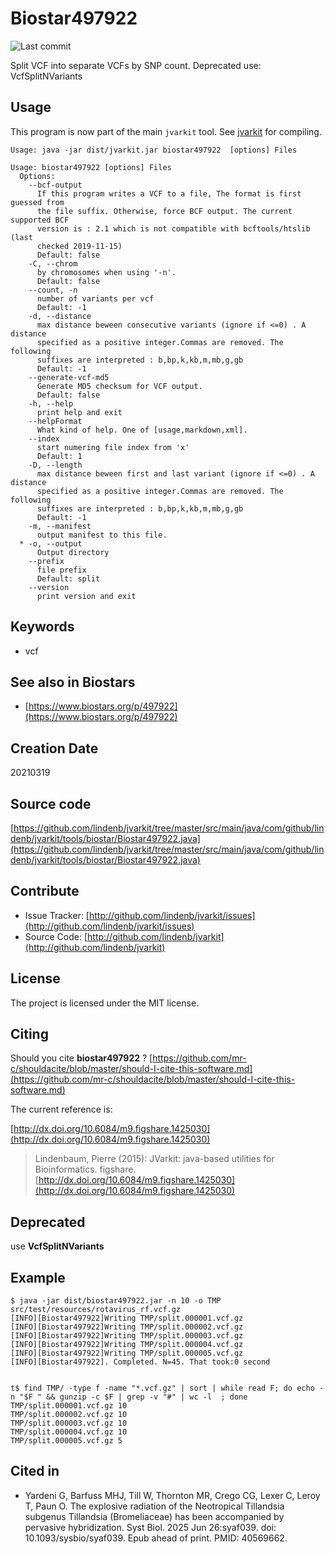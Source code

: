 # Biostar497922

![Last commit](https://img.shields.io/github/last-commit/lindenb/jvarkit.png)

Split VCF into separate VCFs by SNP count. Deprecated use: VcfSplitNVariants


## Usage


This program is now part of the main `jvarkit` tool. See [jvarkit](JvarkitCentral.md) for compiling.


```
Usage: java -jar dist/jvarkit.jar biostar497922  [options] Files

Usage: biostar497922 [options] Files
  Options:
    --bcf-output
      If this program writes a VCF to a file, The format is first guessed from 
      the file suffix. Otherwise, force BCF output. The current supported BCF 
      version is : 2.1 which is not compatible with bcftools/htslib (last 
      checked 2019-11-15)
      Default: false
    -C, --chrom
      by chromosomes when using '-n'.
      Default: false
    --count, -n
      number of variants per vcf
      Default: -1
    -d, --distance
      max distance beween consecutive variants (ignore if <=0) . A distance 
      specified as a positive integer.Commas are removed. The following 
      suffixes are interpreted : b,bp,k,kb,m,mb,g,gb
      Default: -1
    --generate-vcf-md5
      Generate MD5 checksum for VCF output.
      Default: false
    -h, --help
      print help and exit
    --helpFormat
      What kind of help. One of [usage,markdown,xml].
    --index
      start numering file index from 'x'
      Default: 1
    -D, --length
      max distance beween first and last variant (ignore if <=0) . A distance 
      specified as a positive integer.Commas are removed. The following 
      suffixes are interpreted : b,bp,k,kb,m,mb,g,gb
      Default: -1
    -m, --manifest
      output manifest to this file.
  * -o, --output
      Output directory
    --prefix
      file prefix
      Default: split
    --version
      print version and exit

```


## Keywords

 * vcf



## See also in Biostars

 * [https://www.biostars.org/p/497922](https://www.biostars.org/p/497922)



## Creation Date

20210319

## Source code 

[https://github.com/lindenb/jvarkit/tree/master/src/main/java/com/github/lindenb/jvarkit/tools/biostar/Biostar497922.java](https://github.com/lindenb/jvarkit/tree/master/src/main/java/com/github/lindenb/jvarkit/tools/biostar/Biostar497922.java)


## Contribute

- Issue Tracker: [http://github.com/lindenb/jvarkit/issues](http://github.com/lindenb/jvarkit/issues)
- Source Code: [http://github.com/lindenb/jvarkit](http://github.com/lindenb/jvarkit)

## License

The project is licensed under the MIT license.

## Citing

Should you cite **biostar497922** ? [https://github.com/mr-c/shouldacite/blob/master/should-I-cite-this-software.md](https://github.com/mr-c/shouldacite/blob/master/should-I-cite-this-software.md)

The current reference is:

[http://dx.doi.org/10.6084/m9.figshare.1425030](http://dx.doi.org/10.6084/m9.figshare.1425030)

> Lindenbaum, Pierre (2015): JVarkit: java-based utilities for Bioinformatics. figshare.
> [http://dx.doi.org/10.6084/m9.figshare.1425030](http://dx.doi.org/10.6084/m9.figshare.1425030)


## Deprecated

use **VcfSplitNVariants**

## Example

```
$ java -jar dist/biostar497922.jar -n 10 -o TMP src/test/resources/rotavirus_rf.vcf.gz
[INFO][Biostar497922]Writing TMP/split.000001.vcf.gz
[INFO][Biostar497922]Writing TMP/split.000002.vcf.gz
[INFO][Biostar497922]Writing TMP/split.000003.vcf.gz
[INFO][Biostar497922]Writing TMP/split.000004.vcf.gz
[INFO][Biostar497922]Writing TMP/split.000005.vcf.gz
[INFO][Biostar497922]. Completed. N=45. That took:0 second


t$ find TMP/ -type f -name "*.vcf.gz" | sort | while read F; do echo -n "$F " && gunzip -c $F | grep -v "#" | wc -l  ; done
TMP/split.000001.vcf.gz 10
TMP/split.000002.vcf.gz 10
TMP/split.000003.vcf.gz 10
TMP/split.000004.vcf.gz 10
TMP/split.000005.vcf.gz 5

```

## Cited in

  * Yardeni G, Barfuss MHJ, Till W, Thornton MR, Crego CG, Lexer C, Leroy T, Paun O. The explosive radiation of the Neotropical Tillandsia subgenus Tillandsia (Bromeliaceae) has been accompanied by pervasive hybridization. Syst Biol. 2025 Jun 26:syaf039. doi: 10.1093/sysbio/syaf039. Epub ahead of print. PMID: 40569662.



